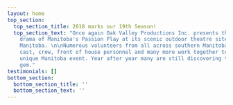 ```yaml
---
layout: home
top_section:
  top_section_title: 2018 marks our 19th Season!
  top_section_text: "Once again Oak Valley Productions Inc. presents the inspiring
    drama of Manitoba's Passion Play at its scenic outdoor theatre site near La Riviere,
    Manitoba. \n\nNumerous volunteers from all across southern Manitoba, including
    cast, crew, front of house personnel and many more work together to present this
    unique Manitoba event. Year after year many are still discovering this hidden
    gem."
testimonials: []
bottom_section:
  bottom_section_title: ''
  bottom_section_text: ''
---
```

